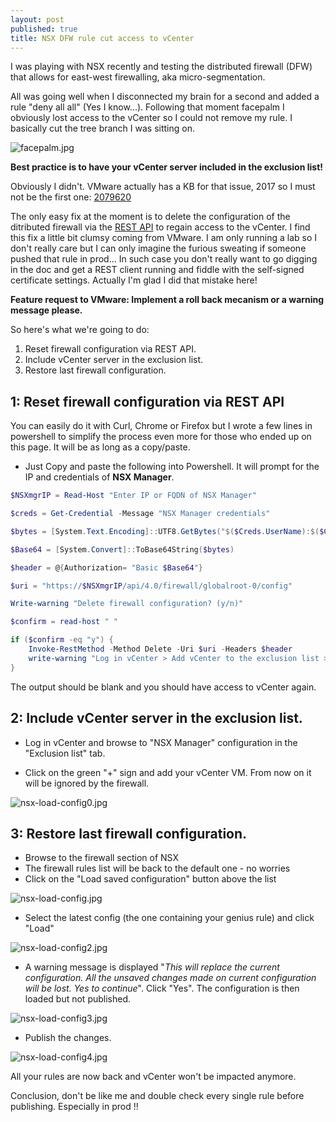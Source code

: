 ```yaml
---
layout: post
published: true
title: NSX DFW rule cut access to vCenter
---
```

I was playing with NSX recently and testing the distributed firewall (DFW) that allows for east-west firewalling, aka micro-segmentation.

All was going well when I disconnected my brain for a second and added a rule "deny all all" (Yes I know...). Following that moment facepalm I obviously lost access to the vCenter so I could not remove my rule. I basically cut the tree branch I was sitting on.

![facepalm.jpg]({{site.baseurl}}/img/facepalm.jpg)

**Best practice is to have your vCenter server included in the exclusion list!**

Obviously I didn't. VMware actually has a KB for that issue, 2017 so I must not be the first one: [2079620](https://kb.vmware.com/selfservice/microsites/search.do?language=en_US&cmd=displayKC&externalId=2079620)

The only easy fix at the moment is to delete the configuration of the ditributed firewall via the [REST API](https://pubs.vmware.com/NSX-6/topic/com.vmware.ICbase/PDF/nsx_604_api.pdf "vSphere REST API doc (pdf)") to regain access to the vCenter. I find this fix a little bit clumsy coming from VMware. I am only running a lab so I don't really care but I can only imagine the furious sweating if someone pushed that rule in prod... In such case you don't really want to go digging in the doc and get a REST client running and fiddle with the self-signed certificate settings. Actually I'm glad I did that mistake here!

**Feature request to VMware: Implement a roll back mecanism or a warning message please.**

So here's what we're going to do:

1. Reset firewall configuration via REST API.
2. Include vCenter server in the exclusion list.
3. Restore last firewall configuration.

## 1: Reset firewall configuration via REST API

You can easily do it with Curl, Chrome or Firefox but I wrote a few lines in powershell to simplify the process even more for those who ended up on this page. It will be as long as a copy/paste.

- Just Copy and paste the following into Powershell. It will prompt for the IP and credentials of **NSX Manager**.

```Powershell
$NSXmgrIP = Read-Host "Enter IP or FQDN of NSX Manager"

$creds = Get-Credential -Message "NSX Manager credentials"

$bytes = [System.Text.Encoding]::UTF8.GetBytes("$($Creds.UserName):$($Creds.GetNetworkCredential().password)")

$Base64 = [System.Convert]::ToBase64String($bytes)

$header = @{Authorization= "Basic $Base64"}

$uri = "https://$NSXmgrIP/api/4.0/firewall/globalroot-0/config"

Write-warning "Delete firewall configuration? (y/n)"

$confirm = read-host " "

if ($confirm -eq "y") {
    Invoke-RestMethod -Method Delete -Uri $uri -Headers $header
    write-warning "Log in vCenter > Add vCenter to the exclusion list > restore the latest firewall configuration backup > Publish"
}
```

The output should be blank and you should have access to vCenter again.

## 2: Include vCenter server in the exclusion list.

- Log in vCenter and browse to "NSX Manager" configuration in the "Exclusion list" tab.

- Click on the green "+" sign and add your vCenter VM. From now on it will be ignored by the firewall.

![nsx-load-config0.jpg]({{site.baseurl}}/img/nsx-load-config0.jpg)

## 3: Restore last firewall configuration.

- Browse to the firewall section of NSX
- The firewall rules list will be back to the default one - no worries
- Click on the "Load saved configuration" button above the list

![nsx-load-config.jpg]({{site.baseurl}}/img/nsx-load-config.jpg)

- Select the latest config (the one containing your genius rule) and click "Load"

![nsx-load-config2.jpg]({{site.baseurl}}/img/nsx-load-config2.jpg)

- A warning message is displayed "_This will replace the current configuration. All the unsaved changes made on current configuration will be lost. Yes to continue_". Click "Yes". The configuration is then loaded but not published.

![nsx-load-config3.jpg]({{site.baseurl}}/img/nsx-load-config3.jpg)

- Publish the changes.

![nsx-load-config4.jpg]({{site.baseurl}}/img/nsx-load-config4.jpg)

All your rules are now back and vCenter won't be impacted anymore.

Conclusion, don't be like me and double check every single rule before publishing. Especially in prod !!